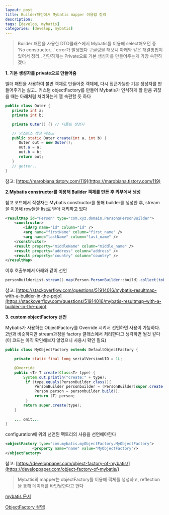 ```yaml
---
layout: post
title: Builder패턴에서 Mybatis mapper 이용법 정리
description:
tags: [develop, mybatis]
categories: [develop, mybatis]
---
```


> Builder 패턴을 사용한 DTO클래스에서 Mybatis를 이용해 select해오던 중 'No constructor...' error가 발생했다
> 구글링을 해보니 아래와 같은 해결방법이 있어서 정리.. 
> 간단하게는 Private으로 기본 생성자를 만들어주는게 가장 속편하겠다

**1. 기본 생성자를 private으로 만들어줌**

빌더 패턴을 사용하여 불변 객체로 만들어준 객체에, 다시 접근가능한 기본 생성자를 만들어주기는 싫고.. 커스텀 objectFactory를 만들어 Mybatis가 인식하게 할 만큼 귀찮을 때는 아래처럼 처리하는게 젤 속편할 듯 하다

```java
public class Outer {
   private int a;
   private int b;

   private Outer() {} // 디폴트 생성자

   // 인스턴스 생성 메소드
   public static Outer create(int a, int b) {
      Outer out = new Outer();
      out.a = a;
      out.b = b;
      return out;
   }
   // getter..
} 
```
참고:
[https://marobiana.tistory.com/119](https://marobiana.tistory.com/119)


**2.Mybatis constructor를 이용해 Builder 객체를 만든 후 외부에서 생성**

참고 코드에서 작성자는 Mybatis constructor를 통해 builder를 생성한 후, stream을 이용해 row들을 list로 받아 처리하고 있다

```xml
<resultMap id="Person" type="com.xyz.domain.Person$PersonBuilder">
    <constructor>
        <idArg name="id" column="id" />
        <arg name="firstName" column="first_name" />
        <arg name="lastName" column="last_name" />
    </constructor>
    <result property="middleName" column="middle_name" />
    <result property="address" column="address" />
    <result property="country" column="country" />
</resultMap>
```

이후 호출부에서 아래와 같이 선언

```java
personBuilderList.stream().map(Person.PersonBuilder::build).collect(toList())
```
참고:
[https://stackoverflow.com/questions/51914016/mybatis-resultmap-with-a-builder-in-the-pojo](https://stackoverflow.com/questions/51914016/mybatis-resultmap-with-a-builder-in-the-pojo)

**3. custom objectFactory 선언**

Mybatis가 사용하는 ObjectFactory를 Override 시켜서 선언하면 사용이 가능하다. 2번과 비슷하지만 stream과정을 factory 클래스에서 처리한다고 생각하면 될것 같다
(이 코드는 아직 확인해보지 않았으니 사용시 확인 필요)

```java
public class MyObjectFactory extends DefaultObjectFactory {

    private static final long serialVersionUID = 1L;

    @Override
    public <T> T create(Class<T> type) {
        System.out.println("create:" + type);
         if (type.equals(PersonBuilder.class)){
             PersonBuilder personbuilder = (PersonBuilder)super.create(type);
             Person person = personbuilder.build();
             return (T) person;
         }
        return super.create(type);
    }
    
    ... omit...
}
```

configuration에 위의 선언된 팩토리의 사용을 선언해야한다

```xml
<objectFactory type="com.mybatis.myObjectFactory.MyObjectFactory"> 
            <property name="name" value="MyObjectFactory"/> 
</objectFactory>
```
참고:
[https://developpaper.com/object-factory-of-mybatis/](https://developpaper.com/object-factory-of-mybatis/)

> Mybatis의 mapper는 objectFactory를 이용해 객체를 생성하고, reflection을 통해 데이터를 바인딩한다고 한다

[mybatis 문서](http://devdoc.net/javaweb/mybatis/mybatis-3.3.0-site/ko/configuration.html#objectFactory)

[ObjectFactory 설명](https://developpaper.com/object-factory-of-mybatis/))

